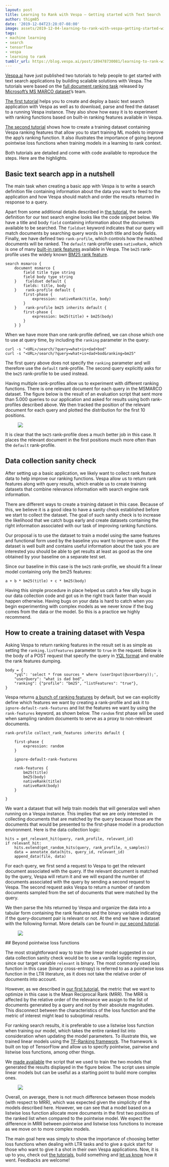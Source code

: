 ```yaml
---
layout: post
title: Learning to Rank with Vespa – Getting started with Text Search
author: thigm85
date: '2019-12-04T23:28:07-08:00'
image: assets/2019-12-04-learning-to-rank-with-vespa-getting-started-with/0280c78756d9a59068630a85ff30aad3876cdf97.png
tags:
- machine learning
- search
- tensorflow
- vespa
- learning to rank
tumblr_url: https://blog.vespa.ai/post/189478730081/learning-to-rank-with-vespa-getting-started-with
---
```

[Vespa.ai](https://vespa.ai/) have just published two tutorials to help people to get started with text search applications by building scalable solutions with Vespa. The tutorials were based on the [full document ranking task](https://github.com/microsoft/TREC-2019-Deep-Learning#document-ranking-task) released by [Microsoft’s MS MARCO dataset](http://www.msmarco.org/)’s team.

[The first tutorial](https://docs.vespa.ai/documentation/tutorials/text-search.html) helps you to create and deploy a basic text search application with Vespa as well as to download, parse and feed the dataset to a running Vespa instance. They also show how easy it is to experiment with ranking functions based on built-in ranking features available in Vespa.

[The second tutorial](https://docs.vespa.ai/documentation/tutorials/text-search-ml.html) shows how to create a training dataset containing Vespa ranking features that allow you to start training ML models to improve the app’s ranking function. It also illustrates the importance of going beyond pointwise loss functions when training models in a learning to rank context.

Both tutorials are detailed and come with code available to reproduce the steps. Here are the highlights.

## Basic text search app in a nutshell

The main task when creating a basic app with Vespa is to write a search definition file containing information about the data you want to feed to the application and how Vespa should match and order the results returned in response to a query.

Apart from some additional details described in [the tutorial](https://docs.vespa.ai/documentation/tutorials/text-search.html), the search definition for our text search engine looks like the code snippet below. We have a title and body `field` containing information about the documents available to be searched. The `fieldset` keyword indicates that our query will match documents by searching query words in both title and body fields. Finally, we have defined two `rank-profile`, which controls how the matched documents will be ranked. The `default` rank-profile uses `nativeRank,` which is one of many [built-in rank features](https://docs.vespa.ai/documentation/reference/rank-features.html) available in Vespa. The `bm25` rank-profile uses the widely known [BM25 rank feature](https://docs.vespa.ai/documentation/reference/bm25.html).

    search msmarco { 
        document msmarco {
            field title type string
            field body type string 
        }    fieldset default {
            fields: title, body
        }    rank-profile default {
            first-phase {
                expression: nativeRank(title, body)
            }
        }    rank-profile bm25 inherits default {
            first-phase {
                expression: bm25(title) + bm25(body)
            }
        } }

When we have more than one rank-profile defined, we can chose which one to use at query time, by including the `ranking` parameter in the query:

    curl -s "<URL>/search/?query=what+is+dad+bod"
    curl -s "<URL>/search/?query=what+is+dad+bod&ranking=bm25"

The first query above does not specify the `ranking` parameter and will therefore use the `default` rank-profile. The second query explicitly asks for the `bm25` rank-profile to be used instead.

Having multiple rank-profiles allow us to experiment with different ranking functions. There is one relevant document for each query in the MSMARCO dataset. The figure below is the result of an evaluation script that sent more than 5.000 queries to our application and asked for results using both rank-profiles described above. We then tracked the position of the relevant document for each query and plotted the distribution for the first 10 positions.

<figure data-orig-width="650" data-orig-height="700" class="tmblr-full"><img src="/assets/2019-12-04-learning-to-rank-with-vespa-getting-started-with/e873ef7129f426267ae17825c3b4accb4370ade3.png" data-orig-width="650" data-orig-height="700"></figure>

It is clear that the `bm25` rank-profile does a much better job in this case. It places the relevant document in the first positions much more often than the `default` rank-profile.

## Data collection sanity check

After setting up a basic application, we likely want to collect rank feature data to help improve our ranking functions. Vespa allow us to return rank features along with query results, which enable us to create training datasets that combine relevance information with search engine rank information.

There are different ways to create a training dataset in this case. Because of this, we believe it is a good idea to have a sanity check established before we start to collect the dataset. The goal of such sanity check is to increase the likelihood that we catch bugs early and create datasets containing the right information associated with our task of improving ranking functions.

Our proposal is to use the dataset to train a model using the same features and functional form used by the baseline you want to improve upon. If the dataset is well built and contains useful information about the task you are interested you should be able to get results at least as good as the one obtained by your baseline on a separate test set.

Since our baseline in this case is the `bm25` rank-profile, we should fit a linear model containing only the bm25 features:

    a + b * bm25(title) + c * bm25(body)

Having this simple procedure in place helped us catch a few silly bugs in our data collection code and got us in the right track faster than would happen otherwise. Having bugs on your data is hard to catch when you begin experimenting with complex models as we never know if the bug comes from the data or the model. So this is a practice we highly recommend.

## How to create a training dataset with Vespa

Asking Vespa to return ranking features in the result set is as simple as setting the `ranking.listFeatures` parameter to `true` in the request. Below is the body of a POST request that specify the query in [YQL format](https://docs.vespa.ai/documentation/query-language.html) and enable the rank features dumping.

    body = {
        "yql": 'select * from sources * where (userInput(@userQuery));',
        "userQuery": "what is dad bod",
        "ranking": {"profile": "bm25", "listFeatures": "true"},
    }

Vespa returns [a bunch of ranking features](https://github.com/vespa-engine/system-test/blob/master/tests/search/rankfeatures/dump.txt) by default, but we can explicitly define which features we want by creating a rank-profile and ask it to `ignore-default-rank-features` and list the features we want by using the `rank-features` keyword, as shown below. The `random` first phase will be used when sampling random documents to serve as a proxy to non-relevant documents.

    rank-profile collect_rank_features inherits default {
    
        first-phase {
            expression: random
        }
    
        ignore-default-rank-features
    
        rank-features {
            bm25(title)
            bm25(body)
            nativeRank(title)
            nativeRank(body)
        }
    
    }

We want a dataset that will help train models that will generalize well when running on a Vespa instance. This implies that we are only interested in collecting documents that are matched by the query because those are the documents that would be presented to the first-phase model in a production environment. Here is the data collection logic:

    hits = get_relevant_hit(query, rank_profile, relevant_id)
    if relevant_hit:
        hits.extend(get_random_hits(query, rank_profile, n_samples))
        data = annotate_data(hits, query_id, relevant_id)
        append_data(file, data)

For each query, we first send a request to Vespa to get the relevant document associated with the query. If the relevant document is matched by the query, Vespa will return it and we will expand the number of documents associated with the query by sending a second request to Vespa. The second request asks Vespa to return a number of random documents sampled from the set of documents that were matched by the query.

We then parse the hits returned by Vespa and organize the data into a tabular form containing the rank features and the binary variable indicating if the query-document pair is relevant or not. At the end we have a dataset with the following format. More details can be found in [our second tutorial](https://docs.vespa.ai/documentation/tutorials/text-search-ml.html).

<figure class="tmblr-full" data-orig-height="268" data-orig-width="1324"><img src="/assets/2019-12-04-learning-to-rank-with-vespa-getting-started-with/27eb0eb7626c85140d8596d0a82c9dd8b5a558fe.png" data-orig-height="268" data-orig-width="1324"></figure>
## Beyond pointwise loss functions

The most straightforward way to train the linear model suggested in our data collection sanity check would be to use a vanilla logistic regression, since our target variable `relevant` is binary. The most commonly used loss function in this case (binary cross-entropy) is referred to as a pointwise loss function in the LTR literature, as it does not take the relative order of documents into account.

However, as we described in [our first tutorial](https://docs.vespa.ai/documentation/tutorials/text-search.html), the metric that we want to optimize in this case is the Mean Reciprocal Rank (MRR). The MRR is affected by the relative order of the relevance we assign to the list of documents generated by a query and not by their absolute magnitudes. This disconnect between the characteristics of the loss function and the metric of interest might lead to suboptimal results.

For ranking search results, it is preferable to use a listwise loss function when training our model, which takes the entire ranked list into consideration when updating the model parameters. To illustrate this, we trained linear models using the [TF-Ranking framework](https://github.com/tensorflow/ranking). The framework is built on top of TensorFlow and allow us to specify pointwise, pairwise and listwise loss functions, among other things.

We [made available](https://github.com/vespa-engine/sample-apps/tree/master/text-search) the script that we used to train the two models that generated the results displayed in the figure below. The script uses simple linear models but can be useful as a starting point to build more complex ones.

<figure class="tmblr-full" data-orig-height="700" data-orig-width="650"><img src="/assets/2019-12-04-learning-to-rank-with-vespa-getting-started-with/0280c78756d9a59068630a85ff30aad3876cdf97.png" data-orig-height="700" data-orig-width="650"></figure>

Overall, on average, there is not much difference between those models (with respect to MRR), which was expected given the simplicity of the models described here. However, we can see that a model based on a listwise loss function allocate more documents in the first two positions of the ranked list when compared to the pointwise model. We expect the difference in MRR between pointwise and listwise loss functions to increase as we move on to more complex models.

The main goal here was simply to show the importance of choosing better loss functions when dealing with LTR tasks and to give a quick start for those who want to give it a shot in their own Vespa applications. Now, it is up to you, check out [the tutorials](https://docs.vespa.ai/documentation/tutorials/text-search.html), build something and [let us know](https://twitter.com/vespaengine) how it went. Feedbacks are welcome!

